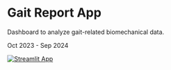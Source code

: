 # Gait Report App

Dashboard to analyze gait-related biomechanical data.

Oct 2023 - Sep 2024

[![Streamlit App](https://static.streamlit.io/badges/streamlit_badge_black_white.svg)](https://gaitreport.streamlit.app)

